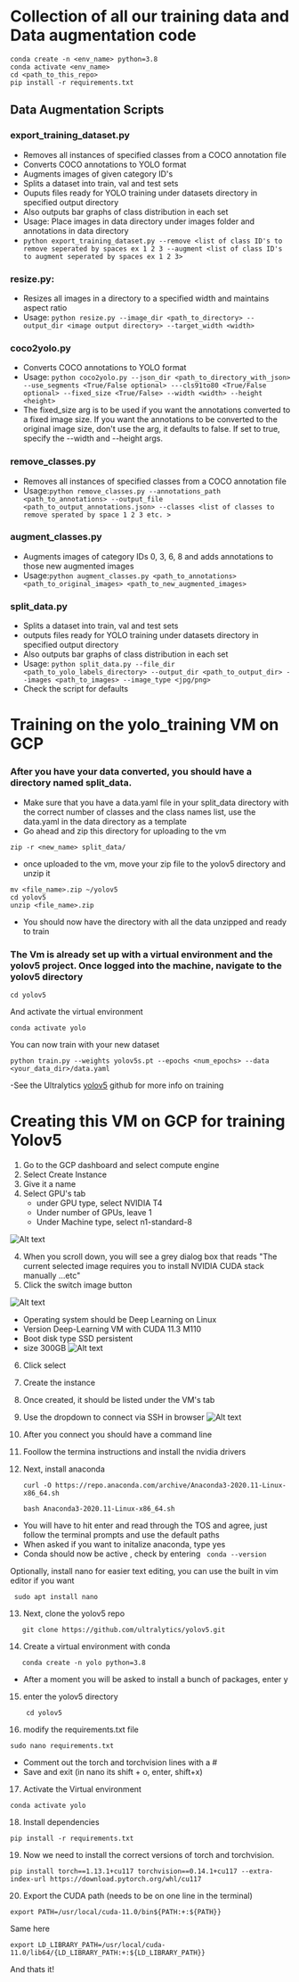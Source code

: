 # Collection of all our training data and Data augmentation code

```
conda create -n <env_name> python=3.8
conda activate <env_name>
cd <path_to_this_repo>
pip install -r requirements.txt
```

## Data Augmentation Scripts

### export_training_dataset.py
- Removes all instances of specified classes from a COCO annotation file
- Converts COCO annotations to YOLO format
- Augments images of given category ID's
- Splits a dataset into train, val and test sets
- Ouputs files ready for YOLO training under datasets directory in specified output directory
- Also outputs bar graphs of class distribution in each set
- Usage: Place images in data directory under images folder and annotations in data directory
- `python export_training_dataset.py --remove <list of class ID's to remove seperated by spaces ex 1 2 3 --augment <list of class ID's to augment seperated by spaces ex 1 2 3> `
### resize.py:
   - Resizes all images in a directory to a specified width and maintains aspect ratio
   - Usage: `python resize.py --image_dir <path_to_directory> --output_dir <image output directory> --target_width <width> `

### coco2yolo.py

 - Converts COCO annotations to YOLO format
- Usage: `python coco2yolo.py --json_dir <path_to_directory_with_json> --use_segments <True/False optional> ---cls91to80 <True/False optional> --fixed_size <True/False> --width <width> --height <height>`
 -  The fixed_size arg is to be used if you want the annotations converted to a fixed image size. If you want the annotations to be converted to the original image size, don't use the arg, it defaults to false. If set to true, specify the --width and --height args.
  
### remove_classes.py
- Removes all instances of specified classes from a COCO annotation file
- Usage:`python remove_classes.py --annotations_path <path_to_annotations> --output_file <path_to_output_annotations.json> --classes <list of classes to remove sperated by space 1 2 3 etc. >`

### augment_classes.py
- Augments images of category IDs 0, 3, 6, 8 and adds annotations to those new augmented images
- Usage:`python augment_classes.py <path_to_annotations> <path_to_original_images> <path_to_new_augmented_images>`

### split_data.py
- Splits a dataset into train, val and test sets
- outputs files ready for YOLO training under datasets directory in specified output directory
- Also outputs bar graphs of class distribution in each set
- Usage: `python split_data.py --file_dir <path_to_yolo_labels_directory> --output_dir <path_to_output_dir> --images <path_to_images> --image_type <jpg/png>`
- Check the script for defaults
# Training on the yolo_training VM on GCP


### After you have your data converted, you should have a directory named split_data.
- Make sure that you have a data.yaml file in your split_data directory with the correct number of classes and the class names list, use the data.yaml in the data directory as a template
 - Go ahead and zip this directory for uploading to the vm
  ```
  zip -r <new_name> split_data/
  ```
  - once uploaded to the vm, move your zip file to the yolov5 directory and unzip it
  ```
  mv <file_name>.zip ~/yolov5
  cd yolov5
  unzip <file_name>.zip
  ```
 - You should now have the directory with all the data unzipped and ready to train

 
### The Vm is already set up with a virtual environment and the yolov5 project. Once logged into the machine, navigate to the yolov5 directory
``` 
cd yolov5
```
And activate the virtual environment
```
conda activate yolo
```
You can now train with your new dataset
```
python train.py --weights yolov5s.pt --epochs <num_epochs> --data <your_data_dir>/data.yaml
```
-See the Ultralytics [yolov5](https://github.com/ultralytics/yolov5) github for more info on training

# Creating this VM on GCP for training Yolov5

1. Go to the GCP dashboard and select compute engine
2. Select Create Instance
3. Give it a name
4. Select GPU's tab
   - under GPU type, select NVIDIA T4
   - Under number of GPUs, leave 1
   - Under Machine type, select n1-standard-8

![Alt text](<readme_images/Screenshot 2023-08-15 at 11.44.50 AM.png>)

4. When you scroll down, you will see a grey dialog box that reads "The current selected image requires you to install NVIDIA CUDA stack manually ...etc"
5. Click the switch image button
   
![Alt text](<readme_images/Screenshot 2023-08-15 at 11.45.07 AM.png>)

 - Operating system should be Deep Learning on Linux
 - Version Deep-Learning VM with CUDA 11.3 M110
 - Boot disk type SSD persistent
 - size 300GB
![Alt text](<readme_images/Screenshot 2023-08-15 at 11.45.45 AM.png>)

6. Click select

7. Create the instance
8. Once created, it should be listed under the VM's tab
9. Use the dropdown to connect via SSH in browser
    ![Alt text](<readme_images/Screenshot 2023-08-15 at 12.01.22 PM.png>)
10. After you connect you should have a command line 
11. Foollow the termina instructions and install the nvidia drivers
12. Next, install anaconda 
    ```
    curl -O https://repo.anaconda.com/archive/Anaconda3-2020.11-Linux-x86_64.sh

    ```
    ```
    bash Anaconda3-2020.11-Linux-x86_64.sh
    ```
   - You will have to hit enter and read through the TOS and agree, just follow the terminal prompts and use the default paths
   - When asked if you want to initalize anaconda, type yes
   - Conda should now be active , check by entering 
  ``` conda --version```

Optionally, install nano for easier text editing, you can use the built in vim editor if you want
```
 sudo apt install nano
```

13.  Next, clone the yolov5 repo
```
   git clone https://github.com/ultralytics/yolov5.git
```
14.  Create a virtual environment with conda
```
   conda create -n yolo python=3.8
```

- After a moment you will be asked to install a bunch of packages, enter y
15.   enter the yolov5 directory
```
    cd yolov5
```
16. modify the requirements.txt file
```
sudo nano requirements.txt
```
   - Comment out the torch and torchvision lines with a #
   - Save and exit (in nano its shift + o, enter, shift+x)
17. Activate the Virtual environment
```
conda activate yolo
```
18. Install dependencies
```
pip install -r requirements.txt
```
19. Now we need to install the correct versions of torch and torchvision. 
   ```
pip install torch==1.13.1+cu117 torchvision==0.14.1+cu117 --extra-index-url https://download.pytorch.org/whl/cu117
   ```
 20. Export the CUDA path (needs to be on one line in the terminal)
```
export PATH=/usr/local/cuda-11.0/bin${PATH:+:${PATH}}

```
Same here
```
export LD_LIBRARY_PATH=/usr/local/cuda-11.0/lib64/{LD_LIBRARY_PATH:+:${LD_LIBRARY_PATH}}
```
And thats it!